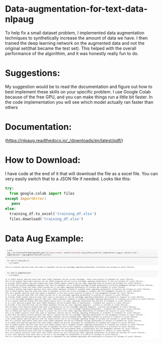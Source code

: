 # Data-augmentation-for-text-data-nlpaug
To help fix a small dataset problem, I implemented data augmentation techniques to synthetically increase the amount of data we have. I then trained the deep learning network on the augmented data and not the original set(that became the test set). This helped with the overall performance of the algorithim, and it was honestly really fun to do. 

# Suggestions: 
My suggestion would be to read the documentation and figure out how to best implement these skills on your specific problem. I use Google Colab because of the free GPU, and you can make things run a little bit faster. In the code implementation you will see which model actually ran faster than others  

# **Documentation**:
(https://nlpaug.readthedocs.io/_/downloads/en/latest/pdf/)

# **How to Download**:
I have code at the end of it that will download the file as a excel file. You can very easily switch that to a JSON file if needed.
Looks like this:
```python
try:
  from google.colab import files
except ImportError:
   pass
else:
  training_df.to_excel('training_df.xlsx') 
  files.download('training_df.xlsx')
```

# **Data Aug Example**:
![Alt text](Dataaugexample.jpg?raw=true "Title")
